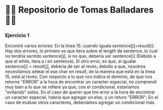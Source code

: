 # 🚀🚀 Repositorio de Tomas Balladares 🚀🚀

### Ejercicio 1
Encontré varios errores:
En la linea 15: cuando iguala sentence[j]=result[i]:
Hay dos errores, lo primero es que itera sobre el length de sentence, lo cual no tendría sentido sentence[j], si no que, debería ser sentence[i] (Debido a que el while, itera a i en sentence).
El otro error, es que, al igualar sentence[i] = result[j], debería de ser al reves, debido a que, nosotros necesitamos setear el ese char en result, de la manera que está en la linea 15, está al revés.
Con respecto a lo que nos indica el dominio, de que nos retorne "ERROR" a la hora de encontrar un caracter especial, no comprendí muy bien a lo que se refiere ya que, con el condicional, estaríamos "evitando" estos.
En el caso de querer que tire error a la hora de encontrar un caracter especial, habría que agregar un else,
y un return "ERROR";
En el caso de evaluar otros caracteres, deberíamos agregar un condicional más.




